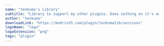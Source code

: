 ```yaml
---
name: "tenkuma's Library"
subtitle: "Library to support my other plugins. Does nothing on it's own."
author: "tenkuma"
downloadLink: "https://modrinth.com/plugin/tenkumalib/versions"
logoName: "logo"
logoExtension: "png"
tags: "plugin"
---
```

